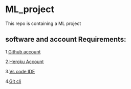 # ML_project
This repo is containing a ML project

## software and account Requirements:

1.[Github account](https://github.com/) 

2.[Heroku Account](https://www.heroku.com/)

3.[Vs code IDE](https://code.visualstudio.com/download)

4.[Git cli](https://git-scm.com/downloads)
